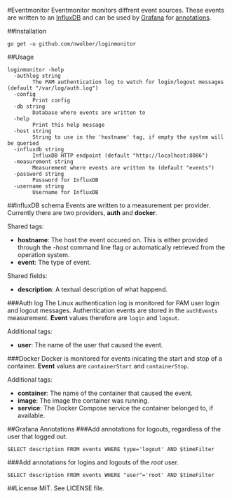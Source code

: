 #Eventmonitor
Eventmonitor monitors diffrent event sources.
These events are written to an [InfluxDB](https://influxdata.com/time-series-platform/influxdb/) and can be used by [Grafana](http://grafana.org/) for [annotations](http://docs.grafana.org/reference/annotations/#influxdb-annotations).

##Installation
```
go get -u github.com/nwolber/loginmonitor
```

##Usage
```
loginmonitor -help
  -authlog string
        The PAM authentication log to watch for login/logout messages (default "/var/log/auth.log")
  -config
        Print config
  -db string
        Database where events are written to
  -help
        Print this help message
  -host string 
        String to use in the 'hostname' tag, if empty the system will be queried
  -influxdb string
        InfluxDB HTTP endpoint (default "http://localhost:8086")
  -measurement string
        Measurement where events are written to (default "events")
  -password string
        Password for InfluxDB
  -username string
        Username for InfluxDB
```

##InfluxDB schema
Events are written to a measurement per provider. Currently there are two providers, **auth** and **docker**.

Shared tags:
- **hostname**: The host the event occured on. This is either provided through the *-host* command line flag or automatically retrieved from the operation system.
- **event**: The type of event.

Shared fields:
- **description**: A textual description of what happend.

###Auth log
The Linux authentication log is monitored for PAM user login and logout messages. Authentication events are stored in the `authEvents` measurement. **Event** values therefore are `login` and `logout`.

Additional tags:
- **user**: The name of the user that caused the event.

###Docker
Docker is monitored for events inicating the start and stop of a container. **Event** values are `containerStart` and `containerStop`.

Additional tags:
- **container**: The name of the container that caused the event.
- **image**: The image the container was running.
- **service**: The Docker Compose service the container belonged to, if available.

##Grafana Annotations
###Add annotations for logouts, regardless of the user that logged out.
```
SELECT description FROM events WHERE type='logout' AND $timeFilter
```
###Add annotations for logins and logouts of the *root* user.
```
SELECT description FROM events WHERE "user"='root' AND $timeFilter
```

##License
MIT. See LICENSE file.